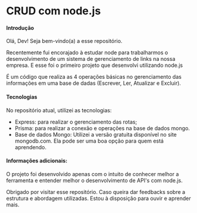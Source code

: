 # CRUD com node.js

#### Introdução
Olá, Dev! 
Seja bem-vindo(a) a esse repositório. 

Recentemente fui encorajado à estudar node para trabalharmos o desenvolvimento de um sistema de gerenciamento de links na nossa empresa. E esse foi o primeiro projeto que desenvolvi utilizando node.js

É um código que realiza as 4 operações básicas no gerenciamento das informações em uma base de dadas (Escrever, Ler, Atualizar e Excluir). 

#### Tecnologias
No repositório atual, utilizei as tecnologias:
- Express: para realizar o gerenciamento das rotas;
- Prisma: para realizar a conexão e operações na base de dados mongo.
- Base de dados Mongo: Utilizei a versão gratuita disponível no site mongodb.com. Ela pode ser uma boa opção para quem está aprendendo.

#### Informações adicionais:
O projeto foi desenvolvido apenas com o intuito de conhecer melhor a ferramenta e entender melhor o desenvolvimento de API's com node.js. 

Obrigado por visitar esse repositório. Caso queira dar feedbacks sobre a estrutura e abordagem utilizadas. Estou à disposição para ouvir e aprender mais. 
